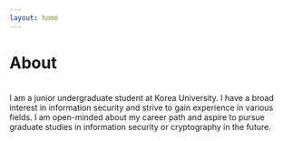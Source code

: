 ```yaml
---
layout: home
---
```


<h1>About</h1><br>
I am a junior undergraduate student at Korea University. I have a broad interest in information security and strive to gain experience in various fields. I am open-minded about my career path and aspire to pursue graduate studies in information security or cryptography in the future.